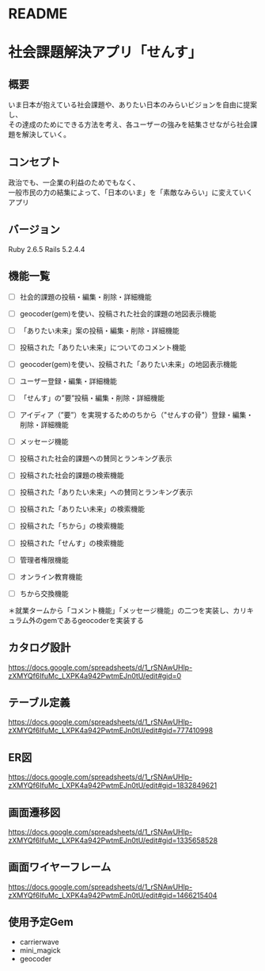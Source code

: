 # README

# 社会課題解決アプリ「せんす」

## 概要
いま日本が抱えている社会課題や、ありたい日本のみらいビジョンを自由に提案し、  
その達成のためにできる方法を考え、各ユーザーの強みを結集させながら社会課題を解決していく。    

## コンセプト
政治でも、一企業の利益のためでもなく、  
一般市民の力の結集によって、「日本のいま」を「素敵なみらい」に変えていくアプリ   

## バージョン
Ruby 2.6.5
Rails 5.2.4.4

## 機能一覧
- [ ] 社会的課題の投稿・編集・削除・詳細機能

- [ ] geocoder(gem)を使い、投稿された社会的課題の地図表示機能  

- [ ] 「ありたい未来」案の投稿・編集・削除・詳細機能  

- [ ] 投稿された「ありたい未来」についてのコメント機能    

- [ ] geocoder(gem)を使い、投稿された「ありたい未来」の地図表示機能   

- [ ] ユーザー登録・編集・詳細機能    

- [ ] 「せんす」の”要”投稿・編集・削除・詳細機能  

- [ ] アイディア（”要”）を実現するためのちから（"せんすの骨"）登録・編集・削除・詳細機能  

- [ ] メッセージ機能  

- [ ] 投稿された社会的課題への賛同とランキング表示  

- [ ] 投稿された社会的課題の検索機能  

- [ ] 投稿された「ありたい未来」への賛同とランキング表示    

- [ ] 投稿された「ありたい未来」の検索機能  

- [ ] 投稿された「ちから」の検索機能

- [ ] 投稿された「せんす」の検索機能

- [ ] 管理者権限機能

- [ ] オンライン教育機能  

- [ ] ちから交換機能

＊就業タームから「コメント機能」「メッセージ機能」の二つを実装し、カリキュラム外のgemであるgeocoderを実装する


## カタログ設計
https://docs.google.com/spreadsheets/d/1_rSNAwUHlp-zXMYQf6IfuMc_LXPK4a942PwtmEJn0tU/edit#gid=0

## テーブル定義
https://docs.google.com/spreadsheets/d/1_rSNAwUHlp-zXMYQf6IfuMc_LXPK4a942PwtmEJn0tU/edit#gid=777410998

## ER図
https://docs.google.com/spreadsheets/d/1_rSNAwUHlp-zXMYQf6IfuMc_LXPK4a942PwtmEJn0tU/edit#gid=1832849621

## 画面遷移図
https://docs.google.com/spreadsheets/d/1_rSNAwUHlp-zXMYQf6IfuMc_LXPK4a942PwtmEJn0tU/edit#gid=1335658528

## 画面ワイヤーフレーム
https://docs.google.com/spreadsheets/d/1_rSNAwUHlp-zXMYQf6IfuMc_LXPK4a942PwtmEJn0tU/edit#gid=1466215404

## 使用予定Gem
* carrierwave
* mini_magick
* geocoder
